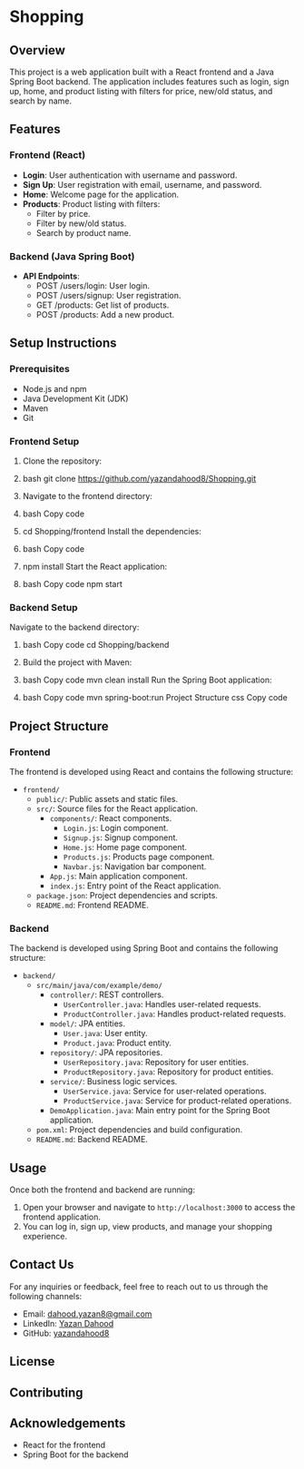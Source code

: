 # Shopping

## Overview

This project is a web application built with a React frontend and a Java Spring Boot backend. The application includes features such as login, sign up, home, and product listing with filters for price, new/old status, and search by name.

## Features

### Frontend (React)
- **Login**: User authentication with username and password.
- **Sign Up**: User registration with email, username, and password.
- **Home**: Welcome page for the application.
- **Products**: Product listing with filters:
  - Filter by price.
  - Filter by new/old status.
  - Search by product name.

### Backend (Java Spring Boot)
- **API Endpoints**:
  - POST /users/login: User login.
  - POST /users/signup: User registration.
  - GET /products: Get list of products.
  - POST /products: Add a new product.

## Setup Instructions

### Prerequisites
- Node.js and npm
- Java Development Kit (JDK)
- Maven
- Git

### Frontend Setup

1. Clone the repository:
   
2. bash
   git clone https://github.com/yazandahood8/Shopping.git
3. Navigate to the frontend directory:

4. bash
Copy code
5. cd Shopping/frontend
Install the dependencies:

6. bash
Copy code
7. npm install
Start the React application:

8. bash
Copy code
npm start
### Backend Setup
Navigate to the backend directory:

1. bash
Copy code
cd Shopping/backend
2. Build the project with Maven:

3. bash
Copy code
mvn clean install
Run the Spring Boot application:

5. bash
Copy code
mvn spring-boot:run
Project Structure
css
Copy code
## Project Structure

### Frontend

The frontend is developed using React and contains the following structure:

- `frontend/`
  - `public/`: Public assets and static files.
  - `src/`: Source files for the React application.
    - `components/`: React components.
      - `Login.js`: Login component.
      - `Signup.js`: Signup component.
      - `Home.js`: Home page component.
      - `Products.js`: Products page component.
      - `Navbar.js`: Navigation bar component.
    - `App.js`: Main application component.
    - `index.js`: Entry point of the React application.
  - `package.json`: Project dependencies and scripts.
  - `README.md`: Frontend README.

### Backend

The backend is developed using Spring Boot and contains the following structure:

- `backend/`
  - `src/main/java/com/example/demo/`
    - `controller/`: REST controllers.
      - `UserController.java`: Handles user-related requests.
      - `ProductController.java`: Handles product-related requests.
    - `model/`: JPA entities.
      - `User.java`: User entity.
      - `Product.java`: Product entity.
    - `repository/`: JPA repositories.
      - `UserRepository.java`: Repository for user entities.
      - `ProductRepository.java`: Repository for product entities.
    - `service/`: Business logic services.
      - `UserService.java`: Service for user-related operations.
      - `ProductService.java`: Service for product-related operations.
    - `DemoApplication.java`: Main entry point for the Spring Boot application.
  - `pom.xml`: Project dependencies and build configuration.
  - `README.md`: Backend README.
## Usage

Once both the frontend and backend are running:

1. Open your browser and navigate to `http://localhost:3000` to access the frontend application.
2. You can log in, sign up, view products, and manage your shopping experience.

## Contact Us

For any inquiries or feedback, feel free to reach out to us through the following channels:

- Email: [dahood.yazan8@gmail.com](mailto:dahood.yazan8@gmail.com)
- LinkedIn: [Yazan Dahood](https://www.linkedin.com/in/yazan-dahood-031145309/)
- GitHub: [yazandahood8](https://github.com/yazandahood8)

## License


## Contributing


## Acknowledgements

- React for the frontend
- Spring Boot for the backend
